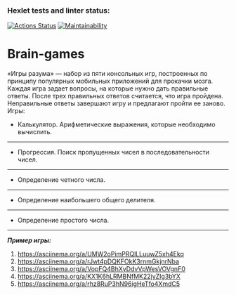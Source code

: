 ### Hexlet tests and linter status:

[![Actions Status](https://github.com/freedomismyhome/frontend-project-44/workflows/hexlet-check/badge.svg)](https://github.com/freedomismyhome/frontend-project-44/actions)
[![Maintainability](https://api.codeclimate.com/v1/badges/f8f451932f0184e76b45/maintainability)](https://codeclimate.com/github/dreamer67570/frontend-project-44/maintainability)

# Brain-games

«Игры разума» — набор из пяти консольных игр, построенных по принципу популярных мобильных приложений для прокачки мозга. Каждая игра задает вопросы, на которые нужно дать правильные ответы. После трех правильных ответов считается, что игра пройдена. Неправильные ответы завершают игру и предлагают пройти ее заново. Игры:

- Калькулятор. Арифметические выражения, которые необходимо вычислить.
---
- Прогрессия. Поиск пропущенных чисел в последовательности чисел.
---
- Определение четного числа.
---
- Определение наибольшего общего делителя.
---
- Определение простого числа.
---

***Пример игры:***
1. https://asciinema.org/a/UMW2oPimPRQlLLuuwZ5xh4Ekq
2. https://asciinema.org/a/rJwt4pDQKFOkK3rnmGkjnrNba
3. https://asciinema.org/a/VopFQ4BhXyDdvVpWesVOVgnF0
4. https://asciinema.org/a/KX1K6hLRMBNfMK22jyZIg3bYX
5. https://asciinema.org/a/rhz8RuP3hN96igHeTfo4XmdC5